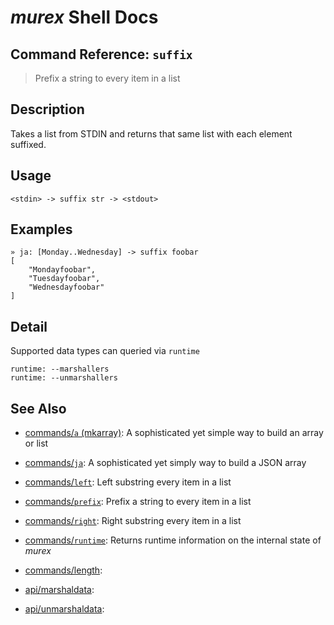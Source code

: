 # _murex_ Shell Docs

## Command Reference: `suffix`

> Prefix a string to every item in a list

## Description

Takes a list from STDIN and returns that same list with each element suffixed.

## Usage

    <stdin> -> suffix str -> <stdout>

## Examples

    » ja: [Monday..Wednesday] -> suffix foobar
    [
        "Mondayfoobar",
        "Tuesdayfoobar",
        "Wednesdayfoobar"
    ]

## Detail

Supported data types can queried via `runtime`

    runtime: --marshallers
    runtime: --unmarshallers

## See Also

* [commands/`a` (mkarray)](../commands/a.md):
  A sophisticated yet simple way to build an array or list
* [commands/`ja`](../commands/ja.md):
  A sophisticated yet simply way to build a JSON array
* [commands/`left`](../commands/left.md):
  Left substring every item in a list
* [commands/`prefix`](../commands/prefix.md):
  Prefix a string to every item in a list
* [commands/`right`](../commands/right.md):
  Right substring every item in a list
* [commands/`runtime`](../commands/runtime.md):
  Returns runtime information on the internal state of _murex_
* [commands/length](../commands/length.md):
  
* [api/marshaldata](../api/marshaldata.md):
  
* [api/unmarshaldata](../api/unmarshaldata.md):
  